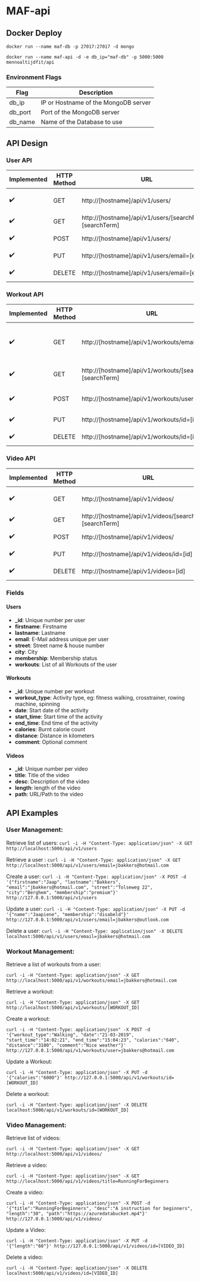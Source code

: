 # MAF-api
## Docker Deploy
```docker run --name maf-db -p 27017:27017 -d mongo```

```docker run --name maf-api -d -e db_ip="maf-db" -p 5000:5000 mennoaltijdfit/api```
### Environment Flags
| Flag | Description |
| ------------- | ------------- |
| db_ip | IP or Hostname of the MongoDB server |
| db_port | Port of the MongoDB server |
| db_name | Name of the Database to use |


## API Design
### User API
| Implemented | HTTP Method | URL | Action |
| ------------- | ------------- | ------------- | ------------- |
| :heavy_check_mark: | GET | http://[hostname]/api/v1/users/ | Retrieve list of users |
| :heavy_check_mark: | GET | http://[hostname]/api/v1/users/[searchField]=[searchTerm] | Retrieve a user |
| :heavy_check_mark: | POST | http://[hostname]/api/v1/users/ | Create a user |
| :heavy_check_mark: | PUT | http://[hostname]/api/v1/users/email=[email] | Update a User |
| :heavy_check_mark: | DELETE | http://[hostname]/api/v1/users/email=[email] | Delete a user |

### Workout API
| Implemented | HTTP Method | URL | Action |
| ------------- | ------------- | ------------- | ------------- |
| :heavy_check_mark: | GET | http://[hostname]/api/v1/workouts/email=[email] | Retrieve a list of workouts from a user |
| :heavy_check_mark: | GET | http://[hostname]/api/v1/workouts/[searchField]=[searchTerm] | Retrieve a workout |
| :heavy_check_mark: | POST | http://[hostname]/api/v1/workouts/user=[id] | Create a workout for user |
| :heavy_check_mark: | PUT | http://[hostname]/api/v1/workouts/id=[id] | Update a Workout |
| :heavy_check_mark: | DELETE | http://[hostname]/api/v1/workouts/id=[id] | Delete a workout |

### Video API
| Implemented | HTTP Method | URL | Action |
| ------------- | ------------- | ------------- | ------------- |
| :heavy_check_mark: | GET | http://[hostname]/api/v1/videos/ | Retrieve list of videos |
| :heavy_check_mark: | GET | http://[hostname]/api/v1/videos/[searchField]=[searchTerm] | Retrieve a video |
| :heavy_check_mark: | POST | http://[hostname]/api/v1/videos/ | Create a video |
| :heavy_check_mark: | PUT | http://[hostname]/api/v1/videos/id=[id] | Update a Video |
| :heavy_check_mark: | DELETE | http://[hostname]/api/v1/videos=[id] | Delete a video |

### Fields
#### Users
* **_id**: Unique number per user
* **firstname**: Firstname
* **lastname**: Lastname
* **email**: E-Mail address unique per user
* **street**: Street name & house number
* **city**: City
* **membership**: Membership status
* **workouts**: List of all Workouts of the user

#### Workouts
* **_id**: Unique number per workout
* **workout_type**: Activity type, eg: fitness walking, crosstrainer, rowing machine, spinning
* **date**: Start date of the activity
* **start_time**: Start time of the activity
* **end_time**: End time of the activity
* **calories**: Burnt calorie count
* **distance**: Distance in kilometers
* **comment**: Optional comment

#### Videos
* **_id**: Unique number per video
* **title**: Title of the video
* **desc**: Description of the video
* **length**: length of the video
* **path**: URL/Path to the video

## API Examples
### User Management:
Retrieve list of users:
``` curl -i -H "Content-Type: application/json" -X GET http://localhost:5000/api/v1/users ```

Retrieve a user :
``` curl -i -H "Content-Type: application/json" -X GET http://localhost:5000/api/v1/users/email=jbakkers@hotmail.com ```

Create a user:
``` curl -i -H "Content-Type: application/json" -X POST -d '{"firstname":"Jaap", "lastname":"Bakkers", "email":"jbakkers@hotmail.com", "street":"Tolseweg 22", "city":"Berghem", "membership":"premium"}' http://127.0.0.1:5000/api/v1/users ```

Update a user:
``` curl -i -H "Content-Type: application/json" -X PUT -d '{"name":"Jaapiene", "membership":"disabeld"}' http://127.0.0.1:5000/api/v1/users/email=jbakkers@outlook.com ```

Delete a user:
``` curl -i -H "Content-Type: application/json" -X DELETE localhost:5000/api/v1/users/email=jbakkers@hotmail.com ```


### Workout Management:
Retrieve a list of workouts from a user:

``` curl -i -H "Content-Type: application/json" -X GET http://localhost:5000/api/v1/workouts/email=jbakkers@hotmail.com ```

Retrieve a workout:

``` curl -i -H "Content-Type: application/json" -X GET http://localhost:5000/api/v1/workouts/[WORKOUT_ID] ```

Create a workout:

``` curl -i -H "Content-Type: application/json" -X POST -d '{"workout_type":"Walking", "date":"21-03-2019", "start_time":"14:02:21", "end_time":"15:04:23", "calories":"640", "distance":"3100", "comment":"Nice weather"}' http://127.0.0.1:5000/api/v1/workouts/user=jbakkers@hotmail.com ```

Update a Workout:

``` curl -i -H "Content-Type: application/json" -X PUT -d '{"calories":"6000"}' http://127.0.0.1:5000/api/v1/workouts/id=[WORKOUT_ID] ```

Delete a workout:

``` curl -i -H "Content-Type: application/json" -X DELETE localhost:5000/api/v1/workouts/id=[WORKOUT_ID] ```

### Video Management:
Retrieve list of videos:

``` curl -i -H "Content-Type: application/json" -X GET http://localhost:5000/api/v1/videos/ ```

Retrieve a video:

``` curl -i -H "Content-Type: application/json" -X GET http://localhost:5000/api/v1/videos/title=RunningForBeginners ```

Create a video:

``` curl -i -H "Content-Type: application/json" -X POST -d '{"title":"RunningForBeginners", "desc":"A instruction for beginners", "length":"30", "path":"https://azuredatabucket.mp4"}' http://127.0.0.1:5000/api/v1/videos/ ```

Update a Video:

``` curl -i -H "Content-Type: application/json" -X PUT -d '{"length":"60"}' http://127.0.0.1:5000/api/v1/videos/id=[VIDEO_ID] ```

Delete a video:

``` curl -i -H "Content-Type: application/json" -X DELETE localhost:5000/api/v1/videos/id=[VIDEO_ID] ```
